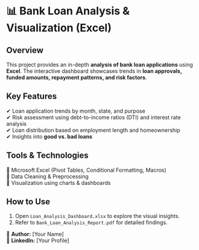 # 📊 Bank Loan Analysis & Visualization (Excel)

## Overview
This project provides an in-depth **analysis of bank loan applications** using **Excel**. The interactive dashboard showcases trends in **loan approvals, funded amounts, repayment patterns, and risk factors**.

## Key Features
✔ Loan application trends by month, state, and purpose  
✔ Risk assessment using debt-to-income ratios (DTI) and interest rate analysis  
✔ Loan distribution based on employment length and homeownership  
✔ Insights into **good vs. bad loans**  

## Tools & Technologies  
🔹 Microsoft Excel (Pivot Tables, Conditional Formatting, Macros)  
🔹 Data Cleaning & Preprocessing  
🔹 Visualization using charts & dashboards  

## How to Use
1. Open `Loan_Analysis_Dashboard.xlsx` to explore the visual insights.  
2. Refer to `Bank_Loan_Analysis_Report.pdf` for detailed findings.  

📌 **Author:** [Your Name]  
🔗 **LinkedIn:** [Your Profile]  
